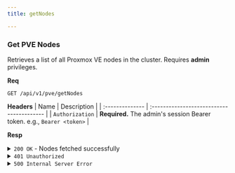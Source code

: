 ```yaml
---
title: getNodes

---
```


### Get PVE Nodes

Retrieves a list of all Proxmox VE nodes in the cluster. Requires **admin** privileges.

**Req**
```
GET /api/v1/pve/getNodes
```

**Headers**
| Name            | Description                               |
| :-------------- | :---------------------------------------- |
| `Authorization` | **Required.** The admin's session Bearer token. e.g., `Bearer <token>` |

**Resp**
<details>
<summary><code>200 OK</code> - Nodes fetched successfully</summary>

```json
{
  "code": 200,
  "message": "Nodes fetched successfully",
  "data": [
    {
      "node": "pve-node-1",
      "ip": "192.168.1.10",
      "status": "online",
      "cpu": 0.15,
      "maxcpu": 8,
      "mem": 8589934592,
      "maxmem": 17179869184,
      "disk": 53687091200,
      "maxdisk": 107374182400
    }
  ]
}
```
</details>

<details>
<summary><code>401 Unauthorized</code></summary>

```json
{ "code": 401, "message": "invalid or expired token", "data": null }
```
</details>

<details>
<summary><code>500 Internal Server Error</code></summary>

```json
{ "code": 500, "message": "Internal Server Error", "data": null }
```
</details>